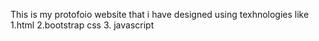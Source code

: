 This  is my protofoio website that i have designed  using texhnologies like 
1.html
2.bootstrap css
3. javascript 
